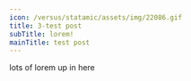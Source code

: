 ```yaml
---
icon: /versus/statamic/assets/img/22086.gif
title: 3-test post
subTitle: lorem!
mainTitle: test post
---
```

<p>
	   lots of lorem up in here
</p>